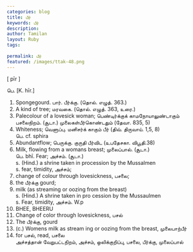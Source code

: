 ```yaml
---
categories: blog
title: பீர்
keywords: பீர்
description: 
author: Tamilan
layout: Ruby
tags: 
 
permalink: பீர்
featured: /images/ttak-48.png
---
```

  
[ pīr ]  
  
பெ. [K. hīr.]  
1. Spongegourd. பார். பீர்க்கு. (தொல். எழுத். 363.)  
2. A kind of tree; மரவகை. (தொல். எழுத். 363, உரை.)  
3. Palecolour of a lovesick woman; பெண்டிர்க்குக் காமநோயாலுண்டாகும் பசலைநிறம். (சூடா.) முலைகள்பீர்கொண்டதும் (தேவா. 835, 5)  
4. Whiteness; வெளுப்பு. மனிசர்க் காகும் பீர் (திவ். திருவாய். 1,5, 8)  
பெ. cf. sphira  
1. Abundantflow; பெருக்கு. குருதி பீர்விட (உபதேசகா. விபூதி.38)  
2. Milk, flowing from a womans breast; முலைப்பால். (சூடா.)  
பெ. bhī. Fear; அச்சம். (சூடா.)  
s. (Hind.) a shrine taken in procession by the Mussalmen  
s. fear, timidity, அச்சம்;  
2. change of colour through lovesickness, பசலை;  
3. the பீர்க்கு gourd;  
4. milk (as streaming or oozing from the breast)  
s. (Hind.) A shrine taken in pro cession by the Mussaulmen  
s. Fear, timidity, அச்சம். W.p  
621. BHEE, BHEERU  
2. Change of color through lovesickness, பசல்  
3. The பீர்க்கு, gourd  
4. (c.) Womens milk as stream ing or oozing from the breast, முலைபாற்பீர்  
2. for பசல், read, பசலை  
அச்சத்தான் வேறுபட்டநிறம், அச்சம், ஒலிக்குறிப்பு, பசலை, பீர்க்கு, முலைப்பால்